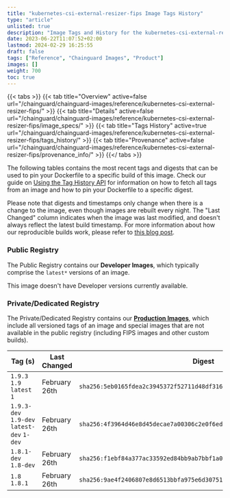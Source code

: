 ```yaml
---
title: "kubernetes-csi-external-resizer-fips Image Tags History"
type: "article"
unlisted: true
description: "Image Tags and History for the kubernetes-csi-external-resizer-fips Chainguard Image"
date: 2023-06-22T11:07:52+02:00
lastmod: 2024-02-29 16:25:55
draft: false
tags: ["Reference", "Chainguard Images", "Product"]
images: []
weight: 700
toc: true
---
```


{{< tabs >}}
{{< tab title="Overview" active=false url="/chainguard/chainguard-images/reference/kubernetes-csi-external-resizer-fips/" >}}
{{< tab title="Details" active=false url="/chainguard/chainguard-images/reference/kubernetes-csi-external-resizer-fips/image_specs/" >}}
{{< tab title="Tags History" active=true url="/chainguard/chainguard-images/reference/kubernetes-csi-external-resizer-fips/tags_history/" >}}
{{< tab title="Provenance" active=false url="/chainguard/chainguard-images/reference/kubernetes-csi-external-resizer-fips/provenance_info/" >}}
{{</ tabs >}}

The following tables contains the most recent tags and digests that can be used to pin your Dockerfile to a specific build of this image. Check our guide on [Using the Tag History API](/chainguard/chainguard-images/using-the-tag-history-api/) for information on how to fetch all tags from an image and how to pin your Dockerfile to a specific digest.

Please note that digests and timestamps only change when there is a change to the image, even though images are rebuilt every night. The "Last Changed" column indicates when the image was last modified, and doesn't always reflect the latest build timestamp. For more information about how our reproducible builds work, please refer to [this blog post](https://www.chainguard.dev/unchained/reproducing-chainguards-reproducible-image-builds).

### Public Registry
The Public Registry contains our **Developer Images**, which typically comprise the `latest*` versions of an image.

This image doesn't have Developer versions currently available.

### Private/Dedicated Registry
The Private/Dedicated Registry contains our **[Production Images](https://www.chainguard.dev/chainguard-images)**, which include all versioned tags of an image and special images that are not available in the public registry (including FIPS images and other custom builds).

| Tag (s)                                     | Last Changed  | Digest                                                                    |
|---------------------------------------------|---------------|---------------------------------------------------------------------------|
|  `1.9.3` `1.9` `latest` `1`                 | February 26th | `sha256:5eb0165fdea2c3945372f52711d48df3163e8a65f7be88979699b0651b4c134f` |
|  `1.9.3-dev` `1.9-dev` `latest-dev` `1-dev` | February 26th | `sha256:4f3964d46e8d45decae7a00306c2e0f6edc3ac8696a7f03eb9a8853ef7b0c498` |
|  `1.8.1-dev` `1.8-dev`                      | February 26th | `sha256:f1ebf84a377ac33592ed84bb9ab7bbf1a066b0a162706d0f3011d35a84ae3268` |
|  `1.8` `1.8.1`                              | February 26th | `sha256:9ae4f2406807e8d6513bbfa975e6d30751412f1df828aaef531a254f89478ddf` |

